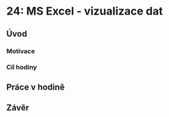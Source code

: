# 24: MS Excel - vizualizace dat

## Úvod

### Motivace

### Cíl hodiny

## Práce v hodině

## Závěr
